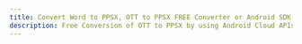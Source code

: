 ---title: Convert Word to PPSX, OTT to PPSX FREE Converter or Android SDKdescription: Free Conversion of OTT to PPSX by using Android Cloud APIs & SDKs. Also Create, Edit & Render Microsoft Word & OpenOffice documents in the Cloud.---